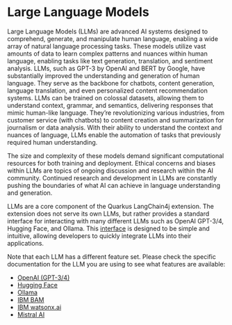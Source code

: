 # Large Language Models

Large Language Models (LLMs) are advanced AI systems designed to comprehend, generate, and manipulate human language, enabling a wide array of natural language processing tasks.
These models utilize vast amounts of data to learn complex patterns and nuances within human language, enabling tasks like text generation, translation, and sentiment analysis.
LLMs, such as GPT-3 by OpenAI and BERT by Google, have substantially improved the understanding and generation of human language.
They serve as the backbone for chatbots, content generation, language translation, and even personalized content recommendation systems.
LLMs can be trained on colossal datasets, allowing them to understand context, grammar, and semantics, delivering responses that mimic human-like language.
They’re revolutionizing various industries, from customer service (with chatbots) to content creation and summarization for journalism or data analysis.
With their ability to understand the context and nuances of language, LLMs enable the automation of tasks that previously required human understanding.

The size and complexity of these models demand significant computational resources for both training and deployment.
Ethical concerns and biases within LLMs are topics of ongoing discussion and research within the AI community.
Continued research and development in LLMs are constantly pushing the boundaries of what AI can achieve in language understanding and generation.

LLMs are a core component of the Quarkus LangChain4j extension.
The extension does not serve its own LLMs, but rather provides a standard interface for interacting with many different LLMs such as OpenAI GPT-3/4, Hugging Face, and Ollama.
This [interface](ai-services.adoc) is designed to be simple and intuitive, allowing developers to quickly integrate LLMs into their applications.

Note that each LLM has a different feature set.
Please check the specific documentation for the LLM you are using to see what features are available:

* [OpenAI (GPT-3/4)](openai.adoc)
* [Hugging Face](huggingface.adoc)
* [Ollama](ollama.adoc)
* [IBM BAM](bam.adoc)
* [IBM watsonx.ai](watsonx.adoc)
* [Mistral AI](mistral.adoc)
